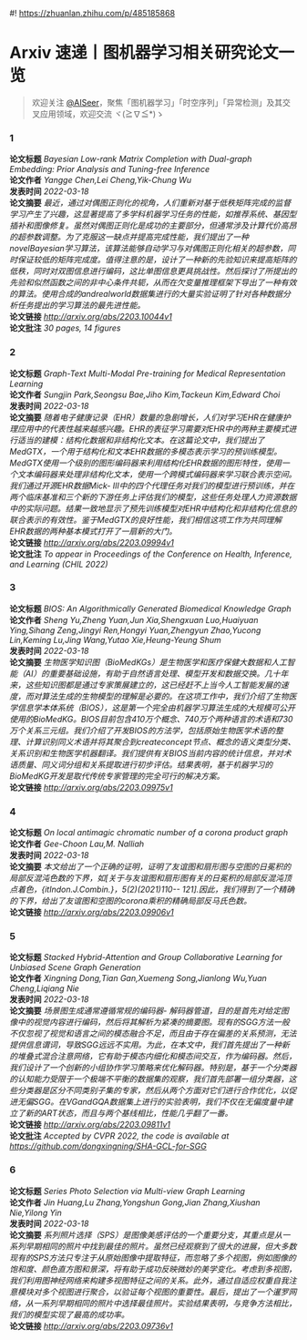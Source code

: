 #! https://zhuanlan.zhihu.com/p/485185868

Arxiv 速递丨图机器学习相关研究论文一览
======================
  
> 欢迎关注 [@AISeer](https://www.zhihu.com/people/dreamhomes)，聚焦「图机器学习」「时空序列」「异常检测」及其交叉应用领域，欢迎交流 ヾ(≧∇≦*)ゝ
### 1
  
**论文标题** *Bayesian Low-rank Matrix Completion with Dual-graph Embedding: Prior
  Analysis and Tuning-free Inference*  
**论文作者** *Yangge Chen,Lei Cheng,Yik-Chung Wu*  
**发表时间** *2022-03-18*  
**论文摘要** *最近，通过对偶图正则化的视角，人们重新对基于低秩矩阵完成的监督学习产生了兴趣，这显著提高了多学科机器学习任务的性能，如推荐系统、基因型插补和图像修复。虽然对偶图正则化是成功的主要部分，但通常涉及计算代价高昂的超参数调整。为了克服这一缺点并提高完成性能，我们提出了一种novelBayesian学习算法，该算法能够自动学习与对偶图正则化相关的超参数，同时保证较低的矩阵完成度。值得注意的是，设计了一种新的先验知识来提高矩阵的低秩，同时对双图信息进行编码，这比单图信息更具挑战性。然后探讨了所提出的先验和似然函数之间的非中心条件共轭，从而在欠变量推理框架下导出了一种有效的算法。使用合成的andrealworld数据集进行的大量实验证明了针对各种数据分析任务提出的学习算法的最先进性能。*  
**论文链接** *http://arxiv.org/abs/2203.10044v1*  
**论文批注** *30 pages, 14 figures*
### 2
  
**论文标题** *Graph-Text Multi-Modal Pre-training for Medical Representation Learning*  
**论文作者** *Sungjin Park,Seongsu Bae,Jiho Kim,Tackeun Kim,Edward Choi*  
**发表时间** *2022-03-18*  
**论文摘要** *随着电子健康记录（EHR）数量的急剧增长，人们对学习EHR在健康护理应用中的代表性越来越感兴趣。EHR的表征学习需要对EHR中的两种主要模式进行适当的建模：结构化数据和非结构化文本。在这篇论文中，我们提出了MedGTX，一个用于结构化和文本EHR数据的多模态表示学习的预训练模型。MedGTX使用一个级别的图形编码器来利用结构化EHR数据的图形特性，使用一个文本编码器来处理非结构化文本，使用一个跨模式编码器来学习联合表示空间。我们通过开源EHR数据Mick-
III中的四个代理任务对我们的模型进行预训练，并在两个临床基准和三个新的下游任务上评估我们的模型，这些任务处理人力资源数据中的实际问题。结果一致地显示了预先训练模型对EHR中结构化和非结构化信息的联合表示的有效性。鉴于MedGTX的良好性能，我们相信这项工作为共同理解EHR数据的两种基本模式打开了一扇新的大门。*  
**论文链接** *http://arxiv.org/abs/2203.09994v1*  
**论文批注** *To appear in Proceedings of the Conference on Health, Inference, and
  Learning (CHIL 2022)*
### 3
  
**论文标题** *BIOS: An Algorithmically Generated Biomedical Knowledge Graph*  
**论文作者** *Sheng Yu,Zheng Yuan,Jun Xia,Shengxuan Luo,Huaiyuan Ying,Sihang Zeng,Jingyi Ren,Hongyi Yuan,Zhengyun Zhao,Yucong 
Lin,Keming Lu,Jing Wang,Yutao Xie,Heung-Yeung Shum*  
**发表时间** *2022-03-18*  
**论文摘要** *生物医学知识图（BioMedKGs）是生物医学和医疗保健大数据和人工智能（AI）的重要基础设施，有助于自然语言处理、模型开发和数据交换。几十年来，这些知识图都是通过专家策展建立的，这已经赶不上当今人工智能发展的速度，而对算法生成的生物模型的理解是必要的。在这项工作中，我们介绍了生物医学信息学本体系统（BIOS），这是第一个完全由机器学习算法生成的大规模可公开使用的BioMedKG。BIOS目前包含410万个概念、740万个两种语言的术语和730万个关系三元组。我们介绍了开发BIOS的方法学，包括原始生物医学术语的整理、计算识别同义术语并将其聚合到createconcept节点、概念的语义类型分类、关系识别和生物医学机器翻译。我们提供有关BIOS当前内容的统计信息，并对术语质量、同义词分组和关系提取进行初步评估。结果表明，基于机器学习的BioMedKG开发是取代传统专家管理的完全可行的解决方案。*  
**论文链接** *http://arxiv.org/abs/2203.09975v1*
### 4
  
**论文标题** *On local antimagic chromatic number of a corona product graph*  
**论文作者** *Gee-Choon Lau,M. Nalliah*  
**发表时间** *2022-03-18*  
**论文摘要** *本文给出了一个正确的证明，证明了友谊图和扇形图与空图的日冕积的局部反混沌色数的下界，如[关于与友谊图和扇形图有关的日冕积的局部反混沌顶点着色，{itIndon.J.Combin.}，5(2)(2021)110--
121].因此，我们得到了一个精确的下界，给出了友谊图和空图的corona乘积的精确局部反马氏色数。*  
**论文链接** *http://arxiv.org/abs/2203.09906v1*
### 5
  
**论文标题** *Stacked Hybrid-Attention and Group Collaborative Learning for Unbiased
  Scene Graph Generation*  
**论文作者** *Xingning Dong,Tian Gan,Xuemeng Song,Jianlong Wu,Yuan Cheng,Liqiang Nie*  
**发表时间** *2022-03-18*  
**论文摘要** *场景图生成通常遵循常规的编码器-
解码器管道，目的是首先对给定图像中的视觉内容进行编码，然后将其解析为紧凑的摘要图。现有的SGG方法一般不仅忽视了视觉和语言之间的模态融合不足，而且由于存在偏差的关系预测，无法提供信息谓词，导致SGG远远不实用。为此，在本文中，我们首先提出了一种新的堆叠式混合注意网络，它有助于模态内细化和模态间交互，作为编码器。然后，我们设计了一个创新的小组协作学习策略来优化解码器。特别是，基于一个分类器的认知能力受限于一个极端不平衡的数据集的观察，我们首先部署一组分类器，这些分类器是区分不同类别子集的专家，然后从两个方面对它们进行合作优化，以促进无偏SGG。在VGandGQA数据集上进行的实验表明，我们不仅在无偏度量中建立了新的ART状态，而且与两个基线相比，性能几乎翻了一番。*  
**论文链接** *http://arxiv.org/abs/2203.09811v1*  
**论文批注** *Accepted by CVPR 2022, the code is available at
  https://github.com/dongxingning/SHA-GCL-for-SGG*
### 6
  
**论文标题** *Series Photo Selection via Multi-view Graph Learning*  
**论文作者** *Jin Huang,Lu Zhang,Yongshun Gong,Jian Zhang,Xiushan Nie,Yilong Yin*  
**发表时间** *2022-03-18*  
**论文摘要** *系列照片选择（SPS）是图像美感评估的一个重要分支，其重点是从一系列早期相同的照片中找到最佳的照片。虽然已经观察到了很大的进展，但大多数现有的SPS方法只专注于从原始图像中提取特征，而忽略了多个视图，例如图像的饱和度、颜色直方图和景深，将有助于成功反映微妙的美学变化。考虑到多视图，我们利用图神经网络来构建多视图特征之间的关系。此外，通过自适应权重自我注意模块对多个视图进行聚合，以验证每个视图的重要性。最后，提出了一个暹罗网络，从一系列早期相同的照片中选择最佳照片。实验结果表明，与竞争方法相比，我们的模型实现了最高的成功率。*  
**论文链接** *http://arxiv.org/abs/2203.09736v1*

